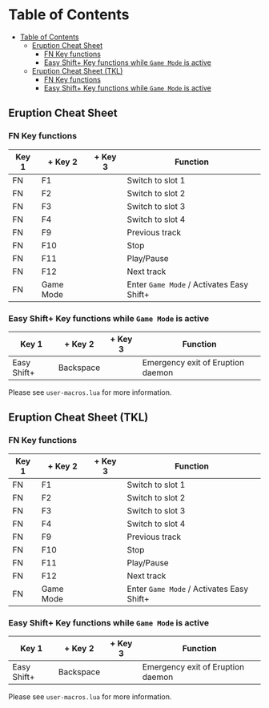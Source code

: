 # Table of Contents

- [Table of Contents](#table-of-contents)
  - [Eruption Cheat Sheet](#eruption-cheat-sheet)
    - [FN Key functions](#fn-key-functions)
    - [Easy Shift+ Key functions while `Game Mode` is active](#easy-shift-key-functions-while-game-mode-is-active)
  - [Eruption Cheat Sheet (TKL)](#eruption-cheat-sheet-tkl)
    - [FN Key functions](#fn-key-functions-1)
    - [Easy Shift+ Key functions while `Game Mode` is active](#easy-shift-key-functions-while-game-mode-is-active-1)


## Eruption Cheat Sheet

### FN Key functions

| Key 1 | + Key 2 | + Key 3 | Function |
|----------|----------|-----------|---------|
| FN | F1  | | Switch to slot 1 |
| FN | F2  | | Switch to slot 2 |
| FN | F3  | | Switch to slot 3 |
| FN | F4  | | Switch to slot 4 |
| FN | F9  | | Previous track |
| FN | F10 | | Stop |
| FN | F11 | | Play/Pause |
| FN | F12 | | Next track |
| FN | Game Mode | | Enter `Game Mode` / Activates Easy Shift+ |

### Easy Shift+ Key functions while `Game Mode` is active

| Key 1 | + Key 2 | + Key 3 | Function |
|----------|----------|-----------|---------|
| Easy Shift+| Backspace | | Emergency exit of Eruption daemon |

Please see `user-macros.lua` for more information.

## Eruption Cheat Sheet (TKL)

### FN Key functions

| Key 1 | + Key 2 | + Key 3 | Function |
|----------|----------|-----------|---------|
| FN | F1  | | Switch to slot 1 |
| FN | F2  | | Switch to slot 2 |
| FN | F3  | | Switch to slot 3 |
| FN | F4  | | Switch to slot 4 |
| FN | F9  | | Previous track |
| FN | F10 | | Stop |
| FN | F11 | | Play/Pause |
| FN | F12 | | Next track |
| FN | Game Mode | | Enter `Game Mode` / Activates Easy Shift+ |

### Easy Shift+ Key functions while `Game Mode` is active

| Key 1 | + Key 2 | + Key 3 | Function |
|----------|----------|-----------|---------|
| Easy Shift+| Backspace | | Emergency exit of Eruption daemon |

Please see `user-macros.lua` for more information.
